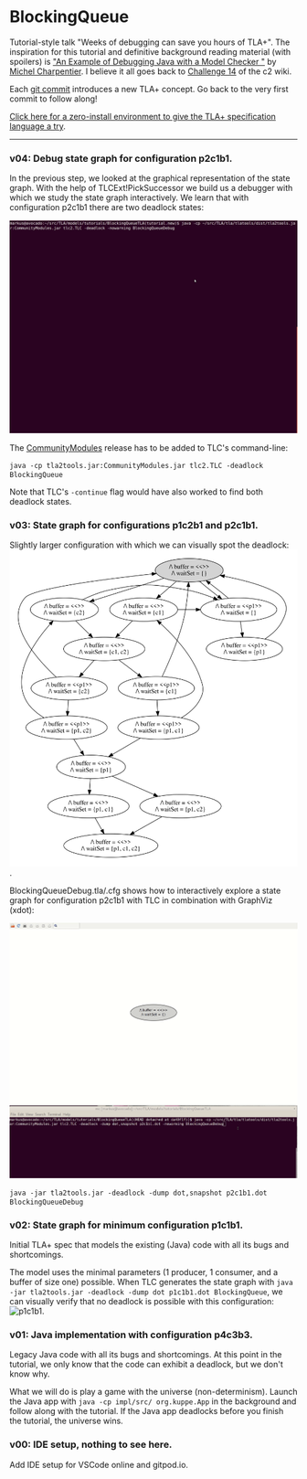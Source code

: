 # BlockingQueue
Tutorial-style talk "Weeks of debugging can save you hours of TLA+".  The inspiration  for this tutorial and definitive background reading material (with spoilers) is ["An Example of Debugging Java with a Model Checker
"](http://www.cs.unh.edu/~charpov/programming-tlabuffer.html) by [Michel Charpentier](http://www.cs.unh.edu/~charpov/).  I believe it all goes back to [Challenge 14](http://wiki.c2.com/?ExtremeProgrammingChallengeFourteen) of the c2 wiki.

Each [git commit](https://github.com/lemmy/BlockingQueue/commits/tutorial) introduces a new TLA+ concept.  Go back to the very first commit to follow along!

[Click here for a zero-install environment to give the TLA+ specification language a try](https://gitpod.io/#https://github.com/lemmy/BlockingQueue).

--------------------------------------------------------------------------

### v04: Debug state graph for configuration p2c1b1.
    
In the previous step, we looked at the graphical representation of the state
graph.  With the help of TLCExt!PickSuccessor we build us a debugger
with which we study the state graph interactively.  We learn that with
configuration p2c1b1 there are two deadlock states:

![PickSuccessor](./screencasts/v04-PickSuccessor.gif)

The [CommunityModules](https://github.com/tlaplus/CommunityModules) release has to be added to TLC's command-line:

```
java -cp tla2tools.jar:CommunityModules.jar tlc2.TLC -deadlock BlockingQueue
```

Note that TLC's ```-continue``` flag would have also worked to find both
deadlock states.

### v03: State graph for configurations p1c2b1 and p2c1b1.
    
Slightly larger configuration with which we can visually spot the
deadlock: ![p1c2b1](./p1c2b1.svg).

BlockingQueueDebug.tla/.cfg shows how to interactively explore a
state graph for configuration p2c1b1 with TLC in combination with
GraphViz (xdot):

![Explore state graph](./screencasts/v03-StateGraph.gif)

```
java -jar tla2tools.jar -deadlock -dump dot,snapshot p2c1b1.dot BlockingQueueDebug
```

### v02: State graph for minimum configuration p1c1b1.
    
Initial TLA+ spec that models the existing (Java) code with all its
bugs and shortcomings.
    
The model uses the minimal parameters (1 producer, 1 consumer, and
a buffer of size one) possible.  When TLC generates the state graph with
```java -jar tla2tools.jar -deadlock -dump dot p1c1b1.dot BlockingQueue```,
we can visually verify that no deadlock is possible with this
configuration: ![p1c1b1](./p1c1b1.svg).

### v01: Java implementation with configuration p4c3b3.
    
Legacy Java code with all its bugs and shortcomings.  At this point
in the tutorial, we only know that the code can exhibit a deadlock,
but we don't know why.
    
What we will do is play a game with the universe (non-determinism).
Launch the Java app with ```java -cp impl/src/ org.kuppe.App``` in
the background and follow along with the tutorial.  If the Java app
deadlocks before you finish the tutorial, the universe wins.

### v00: IDE setup, nothing to see here.
    
Add IDE setup for VSCode online and gitpod.io.

